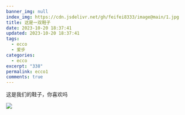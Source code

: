 ```yaml
---
banner_img: null
index_img: https://cdn.jsdelivr.net/gh/feifei8333/image@main/1.jpg
title: 这是一双鞋子
date: 2023-10-20 18:37:41
updated: 2023-10-20 18:37:41
tags:
  - ecco
  - 爱步
categories:
  - ecco
excerpt: "338"
permalink: ecco1
comments: true
---
```

这是我们的鞋子，你喜欢吗

![](https://cdn.jsdelivr.net/gh/feifei8333/image@main/1.jpg)